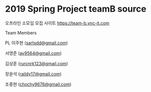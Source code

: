 # 2019 Spring Project teamB source

오프라인 소모임 모집 사이트 https://team-b.ync-it.com

Team Members

PL 이주현 (sartsdd@gmail.com)

서영준 (ay9564@gmail.com)

김상훈 (rurcnrk123@gmail.com)

장윤석 (raildy17@gmail.com)

조중현 (chochy9676@gmail.com)
